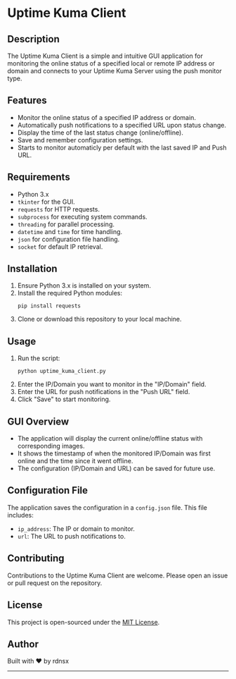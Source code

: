 # Uptime Kuma Client

## Description

The Uptime Kuma Client is a simple and intuitive GUI application for monitoring the online status of a specified local or remote IP address or domain and connects to your Uptime Kuma Server using the push monitor type. 

## Features

- Monitor the online status of a specified IP address or domain.
- Automatically push notifications to a specified URL upon status change.
- Display the time of the last status change (online/offline).
- Save and remember configuration settings.
- Starts to monitor automaticly per default with the last saved IP and Push URL.

## Requirements

- Python 3.x
- `tkinter` for the GUI.
- `requests` for HTTP requests.
- `subprocess` for executing system commands.
- `threading` for parallel processing.
- `datetime` and `time` for time handling.
- `json` for configuration file handling.
- `socket` for default IP retrieval.

## Installation

1. Ensure Python 3.x is installed on your system.
2. Install the required Python modules:
   ```
   pip install requests
   ```
3. Clone or download this repository to your local machine.

## Usage

1. Run the script:
   ```
   python uptime_kuma_client.py
   ```
2. Enter the IP/Domain you want to monitor in the "IP/Domain" field.
3. Enter the URL for push notifications in the "Push URL" field.
4. Click "Save" to start monitoring.

## GUI Overview

- The application will display the current online/offline status with corresponding images.
- It shows the timestamp of when the monitored IP/Domain was first online and the time since it went offline.
- The configuration (IP/Domain and URL) can be saved for future use.

## Configuration File

The application saves the configuration in a `config.json` file. This file includes:
- `ip_address`: The IP or domain to monitor.
- `url`: The URL to push notifications to.

## Contributing

Contributions to the Uptime Kuma Client are welcome. Please open an issue or pull request on the repository.

## License

This project is open-sourced under the [MIT License](LICENSE).

## Author

Built with ❤️ by rdnsx

---
